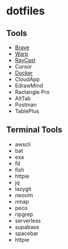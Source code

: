 # dotfiles

## Tools
  - [Brave](https://brave.com/)
  - [Warp](https://www.warp.dev/)
  - [RayCast](https://www.raycast.com/)
  - Cursor
  - [Docker](https://docs.docker.jp/docker-for-mac/install.html)
  - CloudApp
  - EdrawMind
  - Ractangle Pro
  - AltTab
  - Postman
  - TablePlus

## Terminal Tools
  - awscli
  - bat
  - exa
  - fd
  - fish
  - httpie
  - jq
  - lazygit
  - neovim
  - nmap
  - peco
  - ripgrep
  - serverless
  - supabase
  - spacebar
  - httpie
